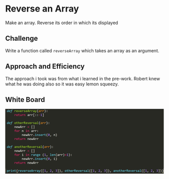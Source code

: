 # Reverse an Array
Make an array. Reverse its order in which its displayed


## Challenge
Write a function called ``reverseArray`` which takes an array as an argument.

## Approach and Efficiency
The approach i took was from what i learned in the pre-work. Robert knew what he was doing also so it was easy lemon squeezy.

## White Board

<img src="image.png">

